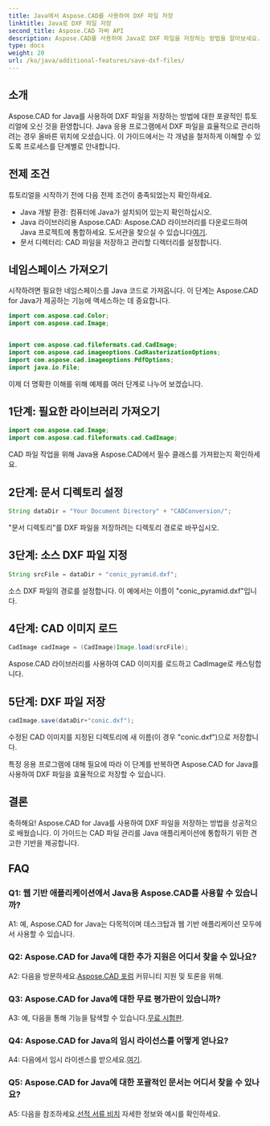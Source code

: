 ```yaml
---
title: Java에서 Aspose.CAD를 사용하여 DXF 파일 저장
linktitle: Java로 DXF 파일 저장
second_title: Aspose.CAD 자바 API
description: Aspose.CAD를 사용하여 Java로 DXF 파일을 저장하는 방법을 알아보세요. 효율적인 CAD 파일 관리를 위한 단계별 가이드를 따르십시오.
type: docs
weight: 20
url: /ko/java/additional-features/save-dxf-files/
---
```

## 소개

Aspose.CAD for Java를 사용하여 DXF 파일을 저장하는 방법에 대한 포괄적인 튜토리얼에 오신 것을 환영합니다. Java 응용 프로그램에서 DXF 파일을 효율적으로 관리하려는 경우 올바른 위치에 오셨습니다. 이 가이드에서는 각 개념을 철저하게 이해할 수 있도록 프로세스를 단계별로 안내합니다.

## 전제 조건

튜토리얼을 시작하기 전에 다음 전제 조건이 충족되었는지 확인하세요.

- Java 개발 환경: 컴퓨터에 Java가 설치되어 있는지 확인하십시오.
-  Java 라이브러리용 Aspose.CAD: Aspose.CAD 라이브러리를 다운로드하여 Java 프로젝트에 통합하세요. 도서관을 찾으실 수 있습니다[여기](https://releases.aspose.com/cad/java/).
- 문서 디렉터리: CAD 파일을 저장하고 관리할 디렉터리를 설정합니다.

## 네임스페이스 가져오기

시작하려면 필요한 네임스페이스를 Java 코드로 가져옵니다. 이 단계는 Aspose.CAD for Java가 제공하는 기능에 액세스하는 데 중요합니다.

```java
import com.aspose.cad.Color;
import com.aspose.cad.Image;


import com.aspose.cad.fileformats.cad.CadImage;
import com.aspose.cad.imageoptions.CadRasterizationOptions;
import com.aspose.cad.imageoptions.PdfOptions;
import java.io.File;
```

이제 더 명확한 이해를 위해 예제를 여러 단계로 나누어 보겠습니다.

## 1단계: 필요한 라이브러리 가져오기

```java
import com.aspose.cad.Image;
import com.aspose.cad.fileformats.cad.CadImage;
```

CAD 파일 작업을 위해 Java용 Aspose.CAD에서 필수 클래스를 가져왔는지 확인하세요.

## 2단계: 문서 디렉토리 설정

```java
String dataDir = "Your Document Directory" + "CADConversion/";
```

"문서 디렉토리"를 DXF 파일을 저장하려는 디렉토리 경로로 바꾸십시오.

## 3단계: 소스 DXF 파일 지정

```java
String srcFile = dataDir + "conic_pyramid.dxf";
```

소스 DXF 파일의 경로를 설정합니다. 이 예에서는 이름이 "conic_pyramid.dxf"입니다.

## 4단계: CAD 이미지 로드

```java
CadImage cadImage = (CadImage)Image.load(srcFile);
```

Aspose.CAD 라이브러리를 사용하여 CAD 이미지를 로드하고 CadImage로 캐스팅합니다.

## 5단계: DXF 파일 저장

```java
cadImage.save(dataDir+"conic.dxf");
```

수정된 CAD 이미지를 지정된 디렉토리에 새 이름(이 경우 "conic.dxf")으로 저장합니다.

특정 응용 프로그램에 대해 필요에 따라 이 단계를 반복하면 Aspose.CAD for Java를 사용하여 DXF 파일을 효율적으로 저장할 수 있습니다.

## 결론

축하해요! Aspose.CAD for Java를 사용하여 DXF 파일을 저장하는 방법을 성공적으로 배웠습니다. 이 가이드는 CAD 파일 관리를 Java 애플리케이션에 통합하기 위한 견고한 기반을 제공합니다.

## FAQ

### Q1: 웹 기반 애플리케이션에서 Java용 Aspose.CAD를 사용할 수 있습니까?

A1: 예, Aspose.CAD for Java는 다목적이며 데스크탑과 웹 기반 애플리케이션 모두에서 사용할 수 있습니다.

### Q2: Aspose.CAD for Java에 대한 추가 지원은 어디서 찾을 수 있나요?

 A2: 다음을 방문하세요.[Aspose.CAD 포럼](https://forum.aspose.com/c/cad/19) 커뮤니티 지원 및 토론을 위해.

### Q3: Aspose.CAD for Java에 대한 무료 평가판이 있습니까?

 A3: 예, 다음을 통해 기능을 탐색할 수 있습니다.[무료 시험판](https://releases.aspose.com/).

### Q4: Aspose.CAD for Java의 임시 라이선스를 어떻게 얻나요?

 A4: 다음에서 임시 라이센스를 받으세요.[여기](https://purchase.aspose.com/temporary-license/).

### Q5: Aspose.CAD for Java에 대한 포괄적인 문서는 어디서 찾을 수 있나요?

 A5: 다음을 참조하세요.[선적 서류 비치](https://reference.aspose.com/cad/java/) 자세한 정보와 예시를 확인하세요.